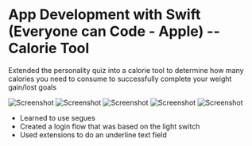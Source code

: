 # App Development with Swift (Everyone can Code - Apple) -- Calorie Tool

Extended the personality quiz into a calorie tool to determine how many calories you need to consume to successfully complete your weight gain/lost goals

![Screenshot](/Resources/input.png)
![Screenshot](/Resources/intro.png)
![Screenshot](/Resources/options.png)
![Screenshot](/Resources/slider.png)
![Screenshot](/Resources/results.png)
* Learned to use segues
* Created a login flow that was based on the light switch
* Used extensions to do an underline text field
